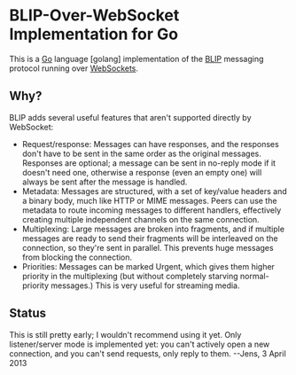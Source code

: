 # BLIP-Over-WebSocket Implementation for Go

This is a [Go][GO] language [golang] implementation of the [BLIP][BLIP] messaging protocol running over [WebSockets][WEBSOCKET].

## Why?

BLIP adds several useful features that aren't supported directly by WebSocket:

* Request/response: Messages can have responses, and the responses don't have to be sent in the same order as the original messages. Responses are optional; a message can be sent in no-reply mode if it doesn't need one, otherwise a response (even an empty one) will always be sent after the message is handled.
* Metadata: Messages are structured, with a set of key/value headers and a binary body, much like HTTP or MIME messages. Peers can use the metadata to route incoming messages to different handlers, effectively creating multiple independent channels on the same connection.
* Multiplexing: Large messages are broken into fragments, and if multiple messages are ready to send their fragments will be interleaved on the connection, so they're sent in parallel. This prevents huge messages from blocking the connection.
* Priorities: Messages can be marked Urgent, which gives them higher priority in the multiplexing (but without completely starving normal-priority messages.) This is very useful for streaming media.

## Status

This is still pretty early; I wouldn't recommend using it yet. Only listener/server mode is implemented yet: you can't actively open a new connection, and you can't send requests, only reply to them. --Jens, 3 April 2013

[GO]: http://golang.org
[BLIP]: https://bitbucket.org/snej/mynetwork/wiki/BLIP/Overview
[WEBSOCKET]: http://www.websocket.org
